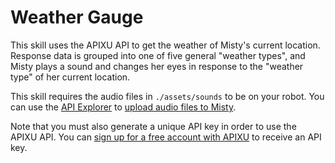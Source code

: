 # Weather Gauge

This skill uses the APIXU API to get the weather of Misty's current location. Response data is grouped into one of five general "weather types", and Misty plays a sound and changes her eyes in response to the "weather type" of her current location.

This skill requires the audio files in `./assets/sounds` to be on your robot. You can use the [API Explorer](http://api-explorer.mistyrobotics.com) to [upload audio files to Misty](https://docs.mistyrobotics.com/onboarding/apps/api-explorer/#adding-a-custom-audio-or-image-file-to-misty).

Note that you must also generate a unique API key in order to use the APIXU API. You can [sign up for a free account with APIXU](https://www.apixu.com/signup.aspx) to receive an API key. 
